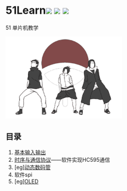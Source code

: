 # 51Learn![](https://img.shields.io/github/license/ultrman-seven/51Learn) ![](https://img.shields.io/github/last-commit/ultrman-seven/51Learn) ![](https://img.shields.io/github/repo-size/ultrman-seven/51Learn)

51 单片机教学

![img](./doc/uchiha.gif)

目录
----

1. [基本输入输出](./doc/chap1.md)
2. [时序与通信协议]()——软件实现HC595通信
3. [eg][动态数码管]()
4. 软件spi
5. [eg][OLED]()

